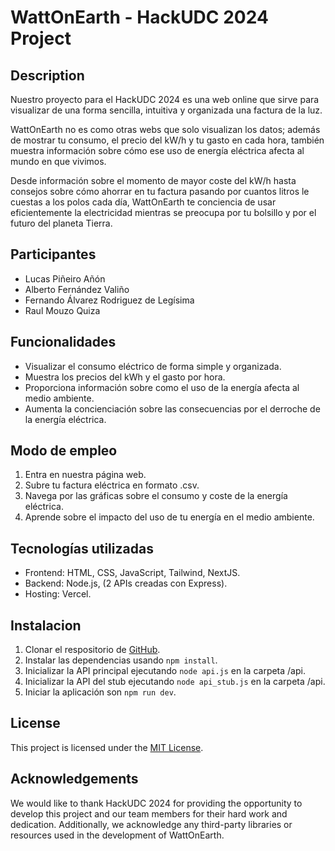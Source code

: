 # WattOnEarth - HackUDC 2024 Project

## Description
Nuestro proyecto para el HackUDC 2024 es una web online que sirve para visualizar
de una forma sencilla, intuitiva y organizada una factura de la luz.

WattOnEarth no es como otras webs que solo visualizan los datos; además de mostrar
tu consumo, el precio del kW/h y tu gasto en cada hora, también muestra información
sobre cómo ese uso de energía eléctrica afecta al mundo en que vivimos.

Desde información sobre el momento de mayor coste del kW/h hasta consejos sobre cómo
ahorrar en tu factura pasando por cuantos litros le cuestas a los polos cada día,
WattOnEarth te conciencia de usar eficientemente la electricidad mientras se preocupa
por tu bolsillo y por el futuro del planeta Tierra.

## Participantes
- Lucas Piñeiro Añón
- Alberto Fernández Valiño
- Fernando Álvarez Rodriguez de Legísima
- Raul Mouzo Quiza

## Funcionalidades
- Visualizar el consumo eléctrico de forma simple y organizada.
- Muestra los precios del kWh y el gasto por hora.
- Proporciona información sobre como el uso de la energía afecta al medio ambiente.
- Aumenta la concienciación sobre las consecuencias por el derroche de la energía eléctrica.

## Modo de empleo
1. Entra en nuestra página web.
2. Subre tu factura eléctrica en formato .csv.
4. Navega por las gráficas sobre el consumo y coste de la energía eléctrica.
5. Aprende sobre el impacto del uso de tu energía en el medio ambiente.

## Tecnologías utilizadas
- Frontend: HTML, CSS, JavaScript, Tailwind, NextJS.
- Backend: Node.js, (2 APIs creadas con Express).
- Hosting: Vercel.

## Instalacion
1. Clonar el respositorio de [GitHub](https://github.com/raulmouzo/HackUDC-2024.git).
2. Instalar las dependencias usando `npm install`.
3. Inicializar la API principal ejecutando `node api.js` en la carpeta /api.
4. Inicializar la API del stub ejecutando `node api_stub.js` en la carpeta /api.
5. Iniciar la aplicación son `npm run dev`.


## License
This project is licensed under the [MIT License](https://opensource.org/licenses/MIT).

## Acknowledgements
We would like to thank HackUDC 2024 for providing the opportunity to develop this project and our team members for their hard work and dedication. Additionally, we acknowledge any third-party libraries or resources used in the development of WattOnEarth.
